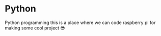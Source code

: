 # Python
Python programming
this is a place where
      we can code raspberry pi 
  for making some cool project 😎 
